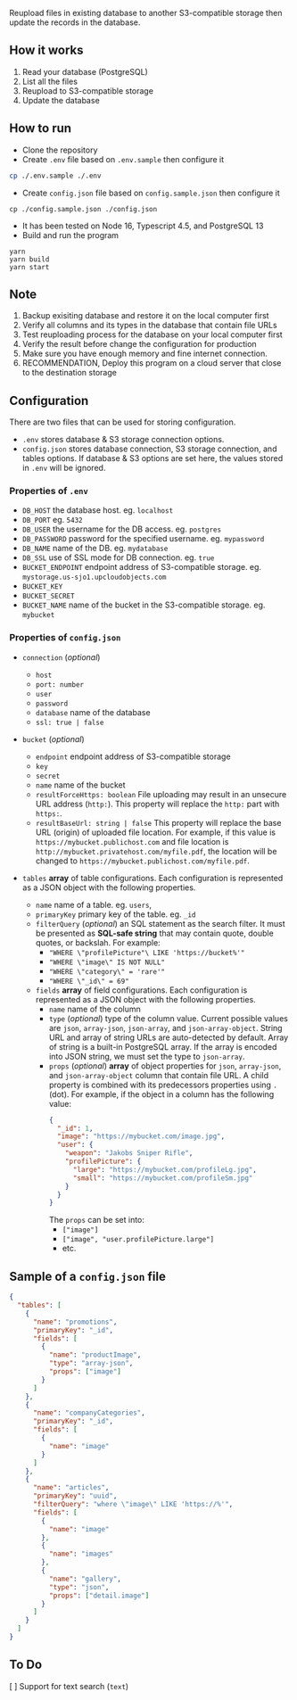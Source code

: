 Reupload files in existing database to another S3-compatible storage then update the records in the database.

## How it works
1. Read your database (PostgreSQL)
2. List all the files
3. Reupload to S3-compatible storage
4. Update the database

## How to run
- Clone the repository
- Create `.env` file based on `.env.sample` then configure it
```bash
cp ./.env.sample ./.env
```
-  Create `config.json` file based on `config.sample.json` then configure it
```
cp ./config.sample.json ./config.json
```
- It has been tested on Node 16, Typescript 4.5, and PostgreSQL 13
- Build and run the program
```
yarn
yarn build
yarn start
```

## Note
1. Backup exisiting database and restore it on the local computer first
1. Verify all columns and its types in the database that contain file URLs
1. Test reuploading process for the database on your local computer first
1. Verify the result before change the configuration for production
1. Make sure you have enough memory and fine internet connection.
1. RECOMMENDATION, Deploy this program on a cloud server that close to the destination storage 

## Configuration
There are two files that can be used for storing configuration. 

- `.env` stores database & S3 storage connection options. 
- `config.json` stores database connection, S3 storage connection, and tables options. If database & S3 options are set here, the values stored in `.env` will be ignored. 

### Properties of `.env`
- `DB_HOST` the database host. eg. `localhost`
- `DB_PORT` eg. `5432`
- `DB_USER` the username for the DB access. eg. `postgres`
- `DB_PASSWORD` password for the specified username. eg. `mypassword`
- `DB_NAME` name of the DB. eg. `mydatabase`
- `DB_SSL` use of SSL mode for DB connection. eg. `true`
- `BUCKET_ENDPOINT` endpoint address of S3-compatible storage. eg. `mystorage.us-sjo1.upcloudobjects.com`
- `BUCKET_KEY`
- `BUCKET_SECRET`
- `BUCKET_NAME` name of the bucket in the S3-compatible storage. eg. `mybucket`

### Properties of `config.json`
- `connection` (*optional*) 
    - `host` 
    - `port: number` 
    - `user` 
    - `password` 
    - `database` name of the database 
    - `ssl: true | false` 

- `bucket` (*optional*) 
    - `endpoint` endpoint address of S3-compatible storage 
    - `key` 
    - `secret` 
    - `name` name of the bucket 
    - `resultForceHttps: boolean` File uploading may result in an unsecure URL address (`http:`). This property will replace the `http:` part with `https:`. 
    - `resultBaseUrl: string | false` This property will replace the base URL (origin) of uploaded file location. For example, if this value is `https://mybucket.publichost.com` and file location is `http://mybucket.privatehost.com/myfile.pdf`, the location will be changed to `https://mybucket.publichost.com/myfile.pdf`.  

- `tables` **array** of table configurations. Each configuration is represented as a JSON object with the following properties. 
    - `name` name of a table. eg. `users`, 
    - `primaryKey` primary key of the table. eg. `_id` 
    - `filterQuery` (*optional*) an SQL statement as the search filter. It must be presented as **SQL-safe string** that may contain quote, double quotes, or backslah. For example: 
        - `"WHERE \"profilePicture"\ LIKE 'https://bucket%'"` 
        - `"WHERE \"image\" IS NOT NULL"` 
        - `"WHERE \"category\" = 'rare'"` 
        - `"WHERE \"_id\" = 69"` 
    - `fields` **array** of field configurations. Each configuration is represented as a JSON object with the following properties. 
        - `name` name of the column 
        - `type` (*optional*) type of the column value. Current possible values are `json`, `array-json`, `json-array`, and `json-array-object`. String URL and array of string URLs are auto-detected by default. Array of string is a built-in PostgreSQL array. If the array is encoded into JSON string, we must set the type to `json-array`.
        - `props` (*optional*) **array** of object properties for `json`, `array-json`, and `json-array-object` column that contain file URL. A child property is combined with its predecessors properties using `.` (dot). 
          For example, if the object in a column has the following value: 
          ```json
          {
            "_id": 1,
            "image": "https://mybucket.com/image.jpg",
            "user": {
              "weapon": "Jakobs Sniper Rifle",
              "profilePicture": {
                "large": "https://mybucket.com/profileLg.jpg",
                "small": "https://mybucket.com/profileSm.jpg"
              }
            }
          }
          ```
          The `props` can be set into:
            - `["image"]` 
            - `["image", "user.profilePicture.large"]`
            - etc.

## Sample of a `config.json` file
```json
{
  "tables": [
    {
      "name": "promotions",
      "primaryKey": "_id",
      "fields": [
        {
          "name": "productImage",
          "type": "array-json",
          "props": ["image"]
        }
      ]
    },
    {
      "name": "companyCategories",
      "primaryKey": "_id",
      "fields": [
        {
          "name": "image"
        }
      ]
    },
    {
      "name": "articles",
      "primaryKey": "uuid",
      "filterQuery": "where \"image\" LIKE 'https://%'",
      "fields": [
        {
          "name": "image"
        },
        {
          "name": "images"
        },
        {
          "name": "gallery",
          "type": "json",
          "props": ["detail.image"]
        }
      ]
    }
  ]
}
```

## To Do
[ ] Support for text search (`text`)   

        
